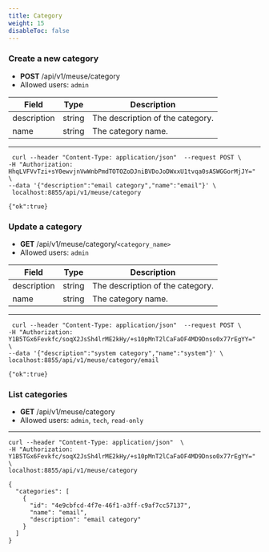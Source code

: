 ```yaml
---
title: Category
weight: 15
disableToc: false
---
```


### Create a new category

- **POST** /api/v1/meuse/category
- Allowed users: `admin`

| Field | Type | Description |
| ------ | ----------- | ----------- |
| description | string | The description of the category. |
| name    | string | The category name. |

---

```
 curl --header "Content-Type: application/json"  --request POST \
-H "Authorization: HhqLVFVvTzi+sY0ewvjnVwWnbPmdTOTOZoDJniBVDoJoDWxxU1tvqa0sASWGGorMjJY=" \
--data '{"description":"email category","name":"email"}' \
 localhost:8855/api/v1/meuse/category

{"ok":true}
```

### Update a category

- **GET** /api/v1/meuse/category/`<category_name>`
- Allowed users: `admin`

| Field | Type | Description |
| ------ | ----------- | ----------- |
| description | string | The description of the category. |
| name    | string | The category name. |

---

```
 curl --header "Content-Type: application/json"  --request POST \
-H "Authorization: Y1B5TGx6Fevkfc/soqX2JsSh4lrME2kHy/+s10pMnT2lCaFaOF4MD9Dnso0x77rEgYY=" \
--data '{"description":"system category","name":"system"}' \
localhost:8855/api/v1/meuse/category/email

{"ok":true}
```

### List categories

- **GET** /api/v1/meuse/category
- Allowed users: `admin`, `tech`, `read-only`

---

```
curl --header "Content-Type: application/json"  \
-H "Authorization: Y1B5TGx6Fevkfc/soqX2JsSh4lrME2kHy/+s10pMnT2lCaFaOF4MD9Dnso0x77rEgYY=" \
localhost:8855/api/v1/meuse/category

{
  "categories": [
    {
      "id": "4e9cbfcd-4f7e-46f1-a3ff-c9af7cc57137",
      "name": "email",
      "description": "email category"
    }
  ]
}
```
